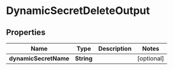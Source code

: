 

# DynamicSecretDeleteOutput


## Properties

| Name | Type | Description | Notes |
|------------ | ------------- | ------------- | -------------|
|**dynamicSecretName** | **String** |  |  [optional] |



